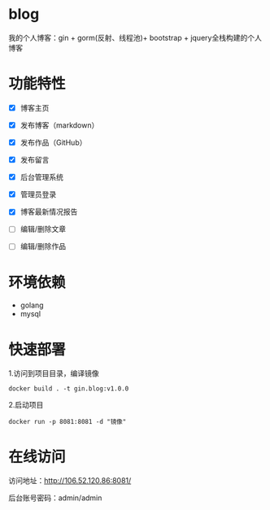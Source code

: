 



# blog

我的个人博客：gin + gorm(反射、线程池)+ bootstrap + jquery全栈构建的个人博客



# 功能特性

- [x] 博客主页
- [x] 发布博客（markdown）
- [x] 发布作品（GitHub）
- [x] 发布留言
- [x] 后台管理系统
- [x] 管理员登录
- [x] 博客最新情况报告
- [ ] 编辑/删除文章
- [ ] 编辑/删除作品



# 环境依赖

- golang
- mysql



# 快速部署

1.访问到项目目录，编译镜像

```shell
docker build . -t gin.blog:v1.0.0
```

2.启动项目

```shell
docker run -p 8081:8081 -d "镜像"
```



# 在线访问

访问地址：http://106.52.120.86:8081/

后台账号密码：admin/admin